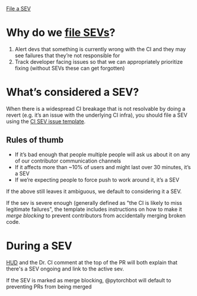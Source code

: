 [File a SEV](https://github.com/pytorch/pytorch/issues/new?assignees&labels=ci%3A+sev&template=ci-sev.md)

# Why do we [file SEVs](https://github.com/pytorch/pytorch/issues/new?assignees&labels=ci%3A+sev&template=ci-sev.md)?

1. Alert devs that something is currently wrong with the CI and they may see failures that they’re not responsible for
2. Track developer facing issues so that we can appropriately prioritize fixing (without SEVs these can get forgotten)

# What’s considered a SEV?

When there is a widespread CI breakage that is not resolvable by doing a revert (e.g. it’s an issue with the underlying CI infra), you should file a SEV using the [CI SEV issue template](https://github.com/pytorch/pytorch/issues/new?assignees&labels=ci%3A+sev&template=ci-sev.md). 

## Rules of thumb 

* If it’s bad enough that people multiple people will ask us about it on any of our contributor communication channels
* If it affects more than ~10% of users and might last over 30 minutes, it’s a SEV
* If we’re expecting people to force push to work around it, it’s a SEV

If the above still leaves it ambiguous, we default to considering it a SEV.

If the sev is severe enough (generally defined as "the CI is likely to miss legitimate failures", the template includes instructions on how to make it *merge blocking* to prevent contributors from accidentally merging broken code.

# During a SEV
[HUD](http://hud.pytorch.org) and the Dr. CI comment at the top of the PR will both explain that there's a SEV ongoing and link to the active sev.

If the SEV is marked as merge blocking, @pytorchbot will default to preventing PRs from being merged